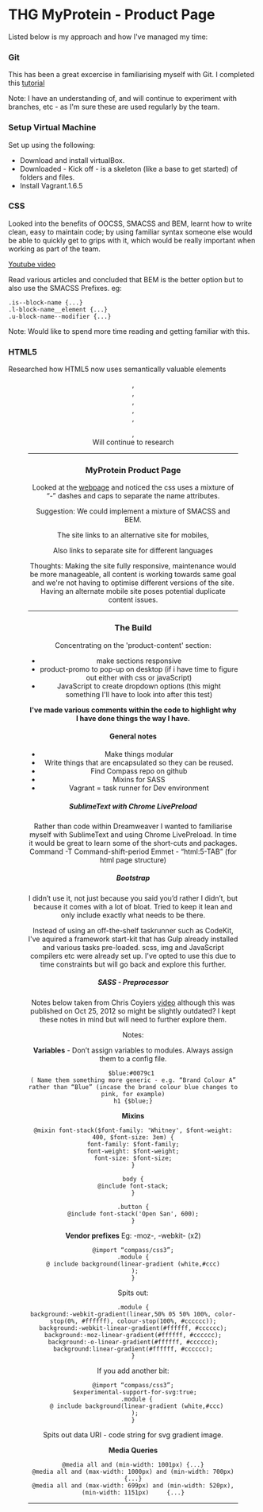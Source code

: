 # THG MyProtein - Product Page

Listed below is my approach and how I've managed my time:

### Git
This has been a great excercise in familiarising myself with Git. I completed this [tutorial](https://try.github.io/levels/1/challenges/1)

Note: I have an understanding of, and will continue to experiment with branches, etc - as I'm sure these are used regularly by the team.

### Setup Virtual Machine
Set up using the following:
 - Download and install virtualBox.
 - Downloaded - Kick off - is a skeleton (like a base to get started) of folders and files.
 - Install Vagrant.1.6.5

### CSS 
Looked into the benefits of OOCSS, SMACSS and BEM, learnt how to write clean, easy to maintain code; by using familiar syntax someone else would be able to quickly get to grips with it, which would be really important when working as part of the team.

[Youtube video](http:www.youtube.com/watch?v=j9Uxge675So)

Read various articles and concluded that BEM is the better option but to also use the SMACSS Prefixes. eg: 

    .is--block-name {...}
    .l-block-name__element {...}
    .u-block-name--modifier {...}

Note: Would like to spend more time reading and getting familiar with this.

### HTML5
Researched how HTML5 now uses semantically valuable elements 
<Header>, <Footer>,<Aside>,<Article>,<Section>,<Figure>,<Nav>
Will continue to research <http://html5doctor.com/article-archive/>

---

### MyProtein Product Page
Looked at the [webpage](http://www.myprotein.com/sports-nutrition/impact-whey-protein/10530943.html) and noticed the css uses a mixture of “-” dashes and caps to separate the name attributes.  

Suggestion: We could implement a mixture of SMACSS and BEM.

The site links to an alternative site for mobiles,
<link rel="alternate" media="only screen and (max-width: 640px)" href="http://m.myprotein.com/sports-nutrition/impact-whey-protein/10530943.html">

Also links to separate site for different languages
<link rel="alternate" hreflang="da-dk" href="http://m.myprotein.dk/sports-nutrition/impact-whey-protein/10530943.html"/>

Thoughts: Making the site fully responsive, maintenance would be more manageable, all content is working towards same goal and we're not having to optimise different versions of the site. Having an alternate mobile site poses potential duplicate content issues.

---

### The Build
Concentrating on the 'product-content' section:
- make sections responsive
- product-promo to pop-up on desktop (if i have time to figure out either with css or javaScript)
- JavaScript to create dropdown options (this might something I'll have to look into after this test)

**I've made various comments within the code to highlight why I have done things the way I have.**


#### General notes
- Make things modular
- Write things that are encapsulated so they can be reused. 
- Find Compass repo on github
- Mixins for SASS
- Vagrant = task runner for Dev environment

##### SublimeText with Chrome LivePreload
Rather than code within Dreamweaver I wanted to familiarise myself with SublimeText and using Chrome LivePreload. In time it would be great to learn some of the short-cuts and packages.
Command -T
Command-shift-period
Emmet - “html:5-TAB” (for html page structure)

##### Bootstrap
I didn’t use it, not just because you said you’d rather I didn’t, but because it comes with a lot of bloat. Tried to keep it lean and only include exactly what needs to be there. 

Instead of using an off-the-shelf taskrunner such as CodeKit, I've aquired a framework start-kit that has Gulp already installed and various tasks pre-loaded. scss, img and JavaScript compilers etc were already set up. I've opted to use this due to time constraints but will go back and explore this further.

##### SASS - Preprocessor 
Notes below taken from Chris Coyiers [video](https://www.youtube.com/watch?v=vsTrAfJFLXI) although this was published on Oct 25, 2012 so might be slightly outdated? I kept these notes in mind but will need to further explore them.

Notes:

**Variables** - Don’t assign variables to modules. Always assign them to a config file. 

    $blue:#0079c1 
    ( Name them something more generic - e.g. “Brand Colour A” rather than “Blue” (incase the brand colour blue changes to pink, for example)
    h1 {$blue;}
    
**Mixins**

    @mixin font-stack($font-family: 'Whitney', $font-weight: 400, $font-size: 3em) {
    font-family: $font-family;
    font-weight: $font-weight;
    font-size: $font-size;
    }

    body {
    @include font-stack;
    }

    .button {
    @include font-stack('Open San', 600);
    }

**Vendor prefixes**
Eg: -moz-, -webkit- (x2)

    @import “compass/css3”;
    .module {
    @ include background(linear-gradient (white,#ccc)
     );
    }
    
Spits out:

    .module {
    background:-webkit-gradient(linear,50% 05 50% 100%, color-stop(0%, #ffffff), colour-stop(100%, #cccccc));
    background:-webkit-linear-gradient(#ffffff, #cccccc);
    background:-moz-linear-gradient(#ffffff, #cccccc);
    background:-o-linear-gradient(#ffffff, #cccccc);
    background:linear-gradient(#ffffff, #cccccc);
    }

If you add another bit:

    @import “compass/css3”;
     $experimental-support-for-svg:true;
      .module {
      @ include background(linear-gradient (white,#ccc)
     );
    }
    
Spits out data URI - code string for svg gradient image.
    
**Media Queries**

    @media all and (min-width: 1001px) {...}
    @media all and (max-width: 1000px) and (min-width: 700px) {...}
    @media all and (max-width: 699px) and (min-width: 520px), (min-width: 1151px)     {...}



---








